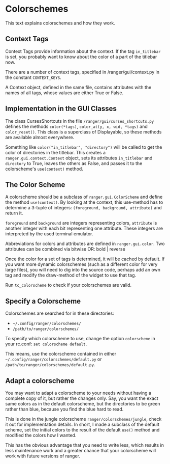 # Colorschemes

This text explains colorschemes and how they work.

## Context Tags

Context Tags provide information about the context. If the tag `in_titlebar` is
set, you probably want to know about the color of a part of the titlebar now.

There are a number of context tags, specified in /ranger/gui/context.py in the
constant `CONTEXT_KEYS`.

A Context object, defined in the same file, contains attributes with the names
of all tags, whose values are either True or False.

## Implementation in the GUI Classes

The class CursesShortcuts in the file `/ranger/gui/curses_shortcuts.py` defines
the methods `color(*tags)`, `color_at(y, x, wid, *tags)` and `color_reset()`.
This class is a superclass of Displayable, so these methods are available almost
everywhere.

Something like `color("in_titlebar", "directory")` will be called to get the
color of directories in the titlebar. This creates a `ranger.gui.context.Context`
object, sets its attributes `in_titlebar` and `directory` to True, leaves the
others as False, and passes it to the colorscheme's `use(context)` method.

## The Color Scheme

A colorscheme should be a subclass of `ranger.gui.ColorScheme` and define the
method `use(context)`. By looking at the context, this use-method has to
determine a 3-tuple of integers: `(foreground, background, attribute)` and return
it.

`foreground` and `background` are integers representing colors, `attribute` is
another integer with each bit representing one attribute. These integers are
interpreted by the used terminal emulator.

Abbreviations for colors and attributes are defined in `ranger.gui.color`. Two
attributes can be combined via bitwise OR: bold | reverse

Once the color for a set of tags is determined, it will be cached by default. If
you want more dynamic colorschemes (such as a different color for very large
files), you will need to dig into the source code, perhaps add an own tag and
modify the draw-method of the widget to use that tag.

Run `tc_colorscheme` to check if your colorschemes are valid.

## Specify a Colorscheme

Colorschemes are searched for in these directories:

- `~/.config/ranger/colorschemes/`
- `/path/to/ranger/colorschemes/`

To specify which colorscheme to use, change the option `colorscheme` in your
rc.conf: `set colorscheme default`.

This means, use the colorscheme contained in either
`~/.config/ranger/colorschemes/default.py` or
`/path/to/ranger/colorschemes/default.py`.

## Adapt a colorscheme

You may want to adapt a colorscheme to your needs without having a complete copy
of it, but rather the changes only. Say, you want the exact same colors as in
the default colorscheme, but the directories to be green rather than blue,
because you find the blue hard to read.

This is done in the jungle colorscheme `ranger/colorschemes/jungle`, check it
out for implementation details. In short, I made a subclass of the default
scheme, set the initial colors to the result of the default `use()` method and
modified the colors how I wanted.

This has the obvious advantage that you need to write less, which results in
less maintenance work and a greater chance that your colorscheme will work with
future versions of ranger.
